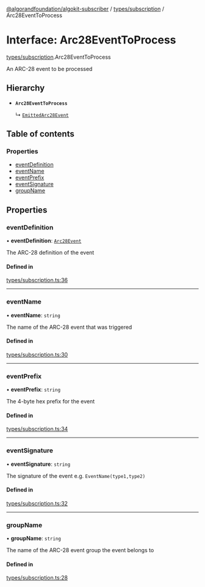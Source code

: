 [@algorandfoundation/algokit-subscriber](../README.md) / [types/subscription](../modules/types_subscription.md) / Arc28EventToProcess

# Interface: Arc28EventToProcess

[types/subscription](../modules/types_subscription.md).Arc28EventToProcess

An ARC-28 event to be processed

## Hierarchy

- **`Arc28EventToProcess`**

  ↳ [`EmittedArc28Event`](types_subscription.EmittedArc28Event.md)

## Table of contents

### Properties

- [eventDefinition](types_subscription.Arc28EventToProcess.md#eventdefinition)
- [eventName](types_subscription.Arc28EventToProcess.md#eventname)
- [eventPrefix](types_subscription.Arc28EventToProcess.md#eventprefix)
- [eventSignature](types_subscription.Arc28EventToProcess.md#eventsignature)
- [groupName](types_subscription.Arc28EventToProcess.md#groupname)

## Properties

### eventDefinition

• **eventDefinition**: [`Arc28Event`](types_subscription.Arc28Event.md)

The ARC-28 definition of the event

#### Defined in

[types/subscription.ts:36](https://github.com/algorandfoundation/algokit-subscriber-ts/blob/main/src/types/subscription.ts#L36)

___

### eventName

• **eventName**: `string`

The name of the ARC-28 event that was triggered

#### Defined in

[types/subscription.ts:30](https://github.com/algorandfoundation/algokit-subscriber-ts/blob/main/src/types/subscription.ts#L30)

___

### eventPrefix

• **eventPrefix**: `string`

The 4-byte hex prefix for the event

#### Defined in

[types/subscription.ts:34](https://github.com/algorandfoundation/algokit-subscriber-ts/blob/main/src/types/subscription.ts#L34)

___

### eventSignature

• **eventSignature**: `string`

The signature of the event e.g. `EventName(type1,type2)`

#### Defined in

[types/subscription.ts:32](https://github.com/algorandfoundation/algokit-subscriber-ts/blob/main/src/types/subscription.ts#L32)

___

### groupName

• **groupName**: `string`

The name of the ARC-28 event group the event belongs to

#### Defined in

[types/subscription.ts:28](https://github.com/algorandfoundation/algokit-subscriber-ts/blob/main/src/types/subscription.ts#L28)
